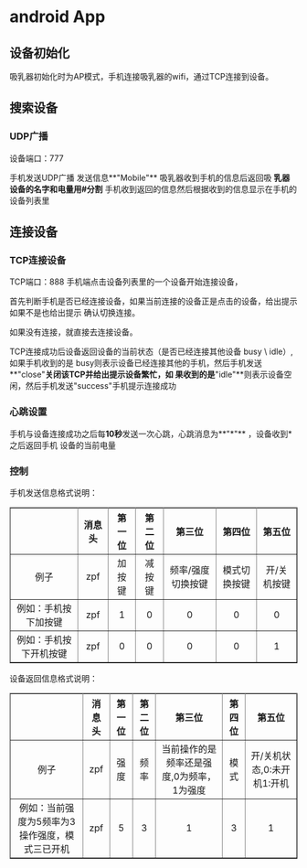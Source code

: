 # android App

## 设备初始化
吸乳器初始化时为AP模式，手机连接吸乳器的wifi，通过TCP连接到设备。



## 搜索设备
### UDP广播
设备端口：777

手机发送UDP广播 发送信息**"Mobile"**
吸乳器收到手机的信息后返回吸 **乳器设备的名字和电量用#分割**
手机收到返回的信息然后根据收到的信息显示在手机的设备列表里

## 连接设备
### TCP连接设备
TCP端口：888
手机端点击设备列表里的一个设备开始连接设备，

首先判断手机是否已经连接设备，如果当前连接的设备正是点击的设备，给出提示如果不是也给出提示
确认切换连接。

如果没有连接，就直接去连接设备。

TCP连接成功后设备返回设备的当前状态（是否已经连接其他设备 busy \ idle）,如果手机收到的是
busy则表示设备已经连接其他的手机，然后手机发送**"close"**关闭该TCP并给出提示设备繁忙，如
果收到的是**"idle"**则表示设备空闲，然后手机发送"success"手机提示连接成功

### 心跳设置

手机与设备连接成功之后每**10秒**发送一次心跳，心跳消息为**"\*"** ，设备收到*之后返回手机
设备的当前电量

### 控制

手机发送信息格式说明：
<table width="960" align="center" border="1" rules="all" cellpadding="15">
	<tr align="center">
		<th></th>
		<th>消息头</th>
		<th>第一位</th>
		<th>第二位</th>
		<th>第三位</th>
		<th>第四位</th>
		<th>第五位</th>
	</tr>
	<tr align="center">
		<td>例子</td>
		<td>zpf</td>
		<td>加按键</td>
		<td>减按键</td>
		<td>频率/强度切换按键</td>
		<td>模式切换按键</td>
		<td>开/关机按键</td>
	</tr>
	<tr align="center">
		<td>例如：手机按下加按键</td>
		<td>zpf</td>
		<td>1</td>
		<td>0</td>
		<td>0</td>
		<td>0</td>
		<td>0</td>
	</tr>
	<tr align="center">
		<td>例如：手机按下开机按键</td>
		<td>zpf</td>
		<td>0</td>
		<td>0</td>
		<td>0</td>
		<td>0</td>
		<td>1</td>
	</tr>
</table>

设备返回信息格式说明：
<table width="960" align="center" border="1" rules="all" cellpadding="15">
	<tr align="center">
		<th></th>
		<th>消息头</th>
		<th>第一位</th>
		<th>第二位</th>
		<th>第三位</th>
		<th>第四位</th>
		<th>第五位</th>
	</tr>
	<tr align="center">
		<td>例子</td>
		<td>zpf</td>
		<td>强度</td>
		<td>频率</td>
		<td>当前操作的是频率还是强度,0为频率，1为强度</td>
		<td>模式</td>
		<td>开/关机状态,0:未开机1:开机</td>
	</tr>
	<tr align="center">
		<td>例如：当前强度为5频率为3操作强度，模式三已开机</td>
		<td>zpf</td>
		<td>5</td>
		<td>3</td>
		<td>1</td>
		<td>3</td>
		<td>1</td>
	</tr>
</table>